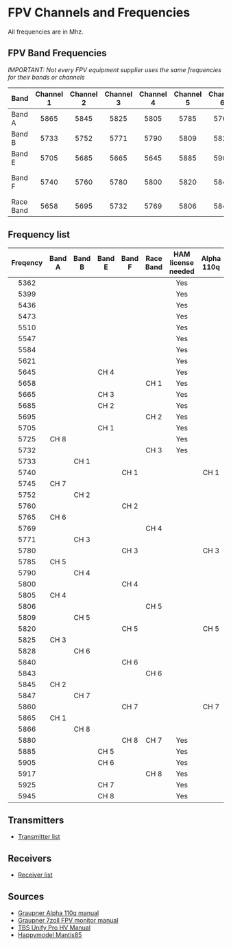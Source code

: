 # FPV Channels and Frequencies

All frequencies are in Mhz.

## FPV Band Frequencies

*IMPORTANT: Not every FPV equipment supplier uses the same frequencies for their bands or channels*

| Band     | Channel 1 | Channel 2 | Channel 3 | Channel 4 | Channel 5 | Channel 6 | Channel 7 | Channel 8 | Comment               |
|----------|:---------:|:---------:|:---------:|:---------:|:---------:|:---------:|:---------:|:---------:|-----------------------|
|Band A    | 5865      | 5845      | 5825      | 5805      | 5785      | 5765      | 5745      |5725       |                       |
|Band B    | 5733      | 5752      | 5771      | 5790      | 5809      | 5828      | 5847      |5866       |                       |
|Band E    | 5705      | 5685      | 5665      | 5645      | 5885      | 5905      | 5925      |5945       |                       |
|Band F    | 5740      | 5760      | 5780      | 5800      | 5820      | 5840      | 5860      |5880       | Also known as Airwave |
|Race Band | 5658      | 5695      | 5732      | 5769      | 5806      | 5843      | 5880      |5917       |                       |

## Frequency list

| Freqency | Band A | Band B | Band E | Band F | Race Band | HAM license needed | Alpha 110q |
|:--------:|:------:|:------:|:------:|:------:|:---------:|:------------------:|:----------:|
| 5362     |        |        |        |        |           | Yes                |            |
| 5399     |        |        |        |        |           | Yes                |            |
| 5436     |        |        |        |        |           | Yes                |            |
| 5473     |        |        |        |        |           | Yes                |            |
| 5510     |        |        |        |        |           | Yes                |            |
| 5547     |        |        |        |        |           | Yes                |            |
| 5584     |        |        |        |        |           | Yes                |            |
| 5621     |        |        |        |        |           | Yes                |            |
| 5645     |        |        | CH 4   |        |           | Yes                |            |
| 5658     |        |        |        |        | CH 1      | Yes                |            |
| 5665     |        |        | CH 3   |        |           | Yes                |            |
| 5685     |        |        | CH 2   |        |           | Yes                |            |
| 5695     |        |        |        |        | CH 2      | Yes                |            |
| 5705     |        |        | CH 1   |        |           | Yes                |            |
| 5725     | CH 8   |        |        |        |           | Yes                |            |
| 5732     |        |        |        |        | CH 3      | Yes                |            |
| 5733     |        | CH 1   |        |        |           |                    |            |
| 5740     |        |        |        | CH 1   |           |                    | CH 1       |
| 5745     | CH 7   |        |        |        |           |                    |            |
| 5752     |        | CH 2   |        |        |           |                    |            |
| 5760     |        |        |        | CH 2   |           |                    |            |
| 5765     | CH 6   |        |        |        |           |                    |            |
| 5769     |        |        |        |        | CH 4      |                    |            |
| 5771     |        | CH 3   |        |        |           |                    |            |
| 5780     |        |        |        | CH 3   |           |                    | CH 3       |
| 5785     | CH 5   |        |        |        |           |                    |            |
| 5790     |        | CH 4   |        |        |           |                    |            |
| 5800     |        |        |        | CH 4   |           |                    |            |
| 5805     | CH 4   |        |        |        |           |                    |            |
| 5806     |        |        |        |        | CH 5      |                    |            |
| 5809     |        | CH 5   |        |        |           |                    |            |
| 5820     |        |        |        | CH 5   |           |                    | CH 5       |
| 5825     | CH 3   |        |        |        |           |                    |            |
| 5828     |        | CH 6   |        |        |           |                    |            |
| 5840     |        |        |        | CH 6   |           |                    |            |
| 5843     |        |        |        |        | CH 6      |                    |            |
| 5845     | CH 2   |        |        |        |           |                    |            |
| 5847     |        | CH 7   |        |        |           |                    |            |
| 5860     |        |        |        | CH 7   |           |                    | CH 7       |
| 5865     | CH 1   |        |        |        |           |                    |            |
| 5866     |        | CH 8   |        |        |           |                    |            |
| 5880     |        |        |        | CH 8   | CH 7      | Yes                |            |
| 5885     |        |        | CH 5   |        |           | Yes                |            |
| 5905     |        |        | CH 6   |        |           | Yes                |            |
| 5917     |        |        |        |        | CH 8      | Yes                |            |
| 5925     |        |        | CH 7   |        |           | Yes                |            |
| 5945     |        |        | CH 8   |        |           | Yes                |            |

## Transmitters

* [Transmitter list](transmitter/readme.md)

## Receivers

* [Receiver list](receiver/readme.md)

## Sources

* [Graupner Alpha 110q manual](https://www.graupner.de/media/pdf/79/ca/6a/S5012_RTF_RFH_FPV_Alpha_110Q_EN5a30cd9034385.pdf)
* [Graupner 7zoll FPV monitor manual](https://www.manualslib.com/manual/1147068/Graupner-S8477.html)
* [TBS Unify Pro HV Manual](http://www.team-blacksheep.com/tbs-unify-pro-5g8-manual.pdf)
* [Happymodel Mantis85](https://www.gearbest.com/brushless-fpv-racer/pp_933744.html?wid=21&lkid=11765727)


